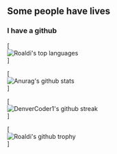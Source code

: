 <html>
<head>
<style>
img {
  display: block;
  margin-left: auto;
  margin-right: auto;
}
</style>
</head>

## Some people have lives
### I have a github
<body style="vertical-align: middle;margin: auto;">
  
[![Roaldi's top languages](https://github-readme-stats.vercel.app/api/top-langs/?username=roaldi&theme=blue-green)]

  
[![Anurag's github stats](https://github-readme-stats.vercel.app/api?username=roaldi&theme=blue-green)]

[![DenverCoder1's github streak](https://github-readme-streak-stats.herokuapp.com/?user=roaldi&theme=blue-green)]

[![Roaldi's github trophy](https://github-profile-trophy.vercel.app/?username=roaldi&row=1)]

</body>
</html>
